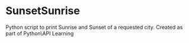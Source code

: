 # SunsetSunrise
Python script to print Sunrise and Sunset of a requested city.
Created as part of Python\API Learning
